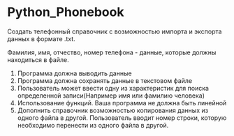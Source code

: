# Python_Phonebook

Создать телефонный справочник с возможностью импорта и экспорта данных в формате .txt. 

Фамилия, имя, отчество, номер телефона - данные, которые должны находиться в файле.

1. Программа должна выводить данные
2. Программа должна сохранять данные в текстовом файле
3. Пользователь может ввести одну из характеристик для поиска определенной
записи(Например имя или фамилию человека)
4. Использование функций. Ваша программа не должна быть линейной
5. Дополнить справочник возможностью копирования данных из одного файла в другой.
 Пользователь вводит номер строки, которую необходимо перенести из одного файла в другой.

